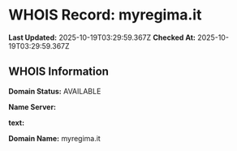 # WHOIS Record: myregima.it

**Last Updated:** 2025-10-19T03:29:59.367Z
**Checked At:** 2025-10-19T03:29:59.367Z

## WHOIS Information

**Domain Status:** AVAILABLE

**Name Server:** 

**text:** 

**Domain Name:** myregima.it

